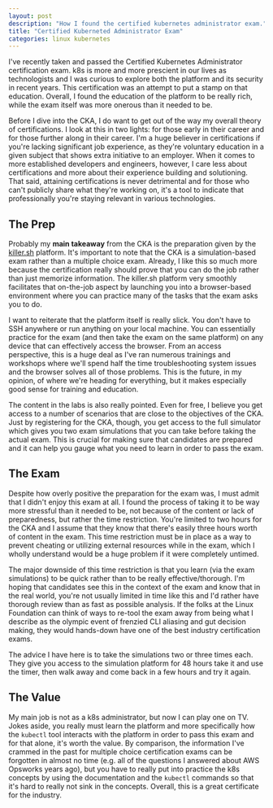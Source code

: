 ```yaml
---
layout: post
description: "How I found the certified kubernetes administrator exam."
title: "Certified Kuberneted Administrator Exam"
categories: linux kubernetes
---
```

I've recently taken and passed the Certified Kubernetes Administrator certification exam. k8s is more and more prescient in our lives as technologists and I was curious to explore both the platform and its security in recent years. This certification was an attempt to put a stamp on that education. Overall, I found the education of the platform to be really rich, while the exam itself was more onerous than it needed to be. 

Before I dive into the CKA, I do want to get out of the way my overall theory of certifications. I look at this in two lights: for those early in their career and for those further along in their career. I'm a huge believer in certifications if you're lacking significant job experience, as they're voluntary education in a given subject that shows extra initiative to an employer. When it comes to more established developers and engineers, however, I care less about certifications and more about their experience building and solutioning. That said, attaining certifications is never detrimental and for those who can't publicly share what they're working on, it's a tool to indicate that professionally you're staying relevant in various technologies. 

## The Prep
Probably my **main takeaway** from the CKA is the preparation given by the [killer.sh](https://killer.sh/) platform. It's important to note that the CKA is a simulation-based exam rather than a multiple choice exam. Already, I like this so much more because the certification really should prove that you can do the job rather than just memorize information. The killer.sh platform very smoothly facilitates that on-the-job aspect by launching you into a browser-based environment where you can practice many of the tasks that the exam asks you to do.

I want to reiterate that the platform itself is really slick. You don't have to SSH anywhere or run anything on your local machine. You can essentially practice for the exam (and then take the exam on the same platform) on any device that can effectively access the browser. From an access perspective, this is a huge deal as I've ran numerous trainings and workshops where we'll spend half the time troubleshooting system issues and the browser solves all of those problems. This is the future, in my opinion, of where we're heading for everything, but it makes especially good sense for training and education. 

The content in the labs is also really pointed. Even for free, I believe you get access to a number of scenarios that are close to the objectives of the CKA. Just by registering for the CKA, though, you get access to the full simulator which gives you two exam simulations that you can take before taking the actual exam. This is crucial for making sure that candidates are prepared and it can help you gauge what you need to learn in order to pass the exam.

## The Exam
Despite how overly positive the preparation for the exam was, I must admit that I didn't enjoy this exam at all. I found the process of taking it to be way more stressful than it needed to be, not because of the content or lack of preparedness, but rather the time restriction. You're limited to two hours for the CKA and I assume that they know that there's easily three hours worth of content in the exam. This time restriction must be in place as a way to prevent cheating or utilizing external resources while in the exam, which I wholly understand would be a huge problem if it were completely untimed. 

The major downside of this time restriction is that you learn (via the exam simulations) to be quick rather than to be really effective/thorough. I'm hoping that candidates see this in the context of the exam and know that in the real world, you're not usually limited in time like this and I'd rather have thorough review than as fast as possible analysis. If the folks at the Linux Foundation can think of ways to re-tool the exam away from being what I describe as the olympic event of frenzied CLI aliasing and gut decision making, they would hands-down have one of the best industry certification exams. 

The advice I have here is to take the simulations two or three times each. They give you access to the simulation platform for 48 hours take it and use the timer, then walk away and come back in a few hours and try it again. 

## The Value
My main job is not as a k8s administrator, but now I can play one on TV. Jokes aside, you really must learn the platform and more specifically how the `kubectl` tool interacts with the platform in order to pass this exam and for that alone, it's worth the value. By comparison, the information I've crammed in the past for multiple choice certification exams can be forgotten in almost no time (e.g. all of the questions I answered about AWS Opsworks years ago), but you have to really put into practice the k8s concepts by using the documentation and the `kubectl` commands so that it's hard to really not sink in the concepts. Overall, this is a great certificate for the industry. 